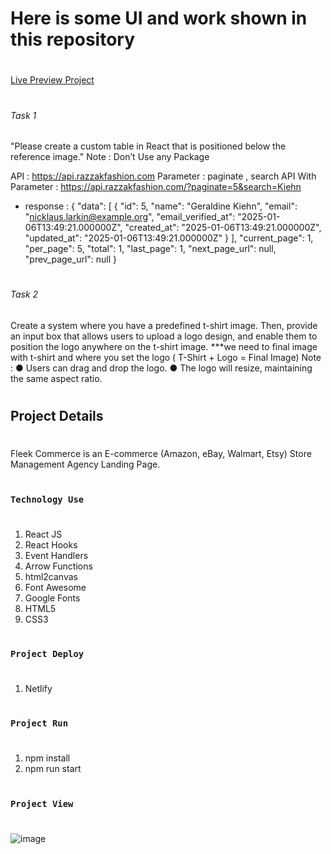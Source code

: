 # Here is some UI and work shown in this repository
#
[Live Preview Project](https://print-manzil-test.netlify.app)
#
###### Task 1
"Please create a custom table in React that is positioned below the reference image."
Note : Don’t Use any Package

API : https://api.razzakfashion.com
Parameter : paginate , search
API With Parameter : https://api.razzakfashion.com/?paginate=5&search=Kiehn
- response : {
"data": [
{
"id": 5,
"name": "Geraldine Kiehn",
"email": "nicklaus.larkin@example.org",
"email_verified_at": "2025-01-06T13:49:21.000000Z",
"created_at": "2025-01-06T13:49:21.000000Z",
"updated_at": "2025-01-06T13:49:21.000000Z"
}
],
"current_page": 1,
"per_page": 5,
"total": 1,
"last_page": 1,
"next_page_url": null,
"prev_page_url": null
}

#

###### Task 2
Create a system where you have a predefined t-shirt image. Then, provide an input box that
allows users to upload a logo design, and enable them to position the logo anywhere on the
t-shirt image.
***we need to final image with t-shirt and where you set the logo ( T-Shirt + Logo = Final Image)
Note :
● Users can drag and drop the logo.
● The logo will resize, maintaining the same aspect ratio.

#
## Project Details
#
Fleek Commerce is an E-commerce (Amazon, eBay, Walmart, Etsy) Store Management Agency Landing Page.
#
### `Technology Use`
#
1. React JS
2. React Hooks
3. Event Handlers
4. Arrow Functions
5. html2canvas
6. Font Awesome
7. Google Fonts
8. HTML5
9. CSS3


#
### `Project Deploy`
#
1. Netlify

#
### `Project Run`
#
1. npm install
2. npm run start
    

#
### `Project View`
#
![image](https://github.com/user-attachments/assets/ff543989-9ebf-436f-83c3-cb2a15864f00)
#
